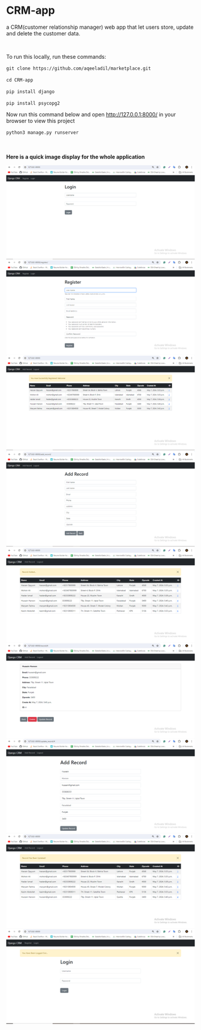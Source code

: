 # CRM-app
a CRM(customer relationship manager) web app that let users store, update and delete the customer data. 

<br>

To run this locally, run these commands:
```html
git clone https://github.com/aqeeladil/marketplace.git
```

```html
cd CRM-app
```

```html
pip install django
```

```html
pip install psycopg2
```
<be>

Now run this command below and open http://127.0.0.1:8000/ in your browser to view this project

```html
python3 manage.py runserver
```
<br><br>
**Here is a quick image display for the whole application**

![screen](shots/screen1.png)
<br>
![screen](shots/screen2.png)
<br>
![screen](shots/screen3.png)
<br>
![screen](shots/screen4.png)
<br>
![screen](shots/screen5.png)
<br>
![screen](shots/screen6.png)
<br>
![screen](shots/screen7.png)
<br>
![screen](shots/screen8.png)
<br>
![screen](shots/screen9.png)
<br><br>






        